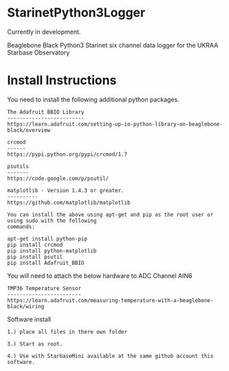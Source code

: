 StarinetPython3Logger
====================

Currently in development.

Beaglebone Black Python3 Starinet six channel data logger for the UKRAA Starbase Observatory


Install Instructions
====================

You need to install the following additional python packages.

    The Adafruit BBIO Library 
    -------------------------
    https://learn.adafruit.com/setting-up-io-python-library-on-beaglebone-black/overview

    crcmod
    ------
    https://pypi.python.org/pypi/crcmod/1.7

    psutils
    -------
    https://code.google.com/p/psutil/

    matplotlib - Version 1.4.3 or greater.
    ----------
    https://github.com/matplotlib/matplotlib

    You can install the above using apt-get and pip as the root user or using sudo with the following
    commands:

    apt-get install python-pip
    pip install crcmod
    pip install python-matplotlib
    pip install psutil
    pip install Adafruit_BBIO



You will need to attach the below hardware to ADC Channel AIN6

    TMP36 Temperature Sensor
    ------------------------
    https://learn.adafruit.com/measuring-temperature-with-a-beaglebone-black/wiring

Software install

    1.) place all files in there own folder

    3.) Start as root.

    4.) Use with StarbaseMini available at the same github account this software.
